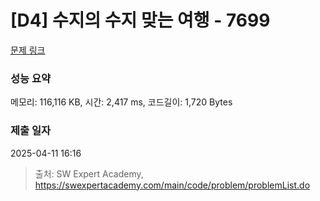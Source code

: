 # [D4] 수지의 수지 맞는 여행 - 7699 

[문제 링크](https://swexpertacademy.com/main/code/problem/problemDetail.do?contestProbId=AWqUzj0arpkDFARG) 

### 성능 요약

메모리: 116,116 KB, 시간: 2,417 ms, 코드길이: 1,720 Bytes

### 제출 일자

2025-04-11 16:16



> 출처: SW Expert Academy, https://swexpertacademy.com/main/code/problem/problemList.do